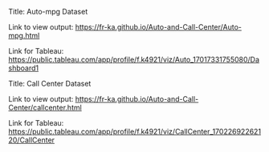 Title: Auto-mpg Dataset


Link to view output: https://fr-ka.github.io/Auto-and-Call-Center/Auto-mpg.html


Link for Tableau: https://public.tableau.com/app/profile/f.k4921/viz/Auto_17017331755080/Dashboard1



Title: Call Center Dataset


Link to view output: https://fr-ka.github.io/Auto-and-Call-Center/callcenter.html


Link for Tableau: https://public.tableau.com/app/profile/f.k4921/viz/CallCenter_17022692262120/CallCenter
